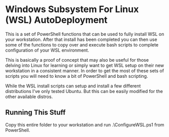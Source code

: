 # Windows Subsystem For Linux (WSL) AutoDeployment

This is a set of PowerShell functions that can be used to fully install WSL on your workstation. After that install has been completed you can then use some of the functions to copy over and execute bash scripts to complete configuration of your WSL environment. 

This is basically a proof of concept that may also be useful for those delving into Linux for learning or simply want to get WSL setup on their new workstation in a consistent manner. In order to get the most of these sets of scripts you will need to know a bit of PowerShell and bash scripting.

While the WSL install scripts can setup and install a few different distributions I've only tested Ubuntu. But this can be easily modified for the other available distros.

## Running This Stuff

Copy this entire folder to your workstation and run .\ConfigureWSL.ps1 from PowerShell.